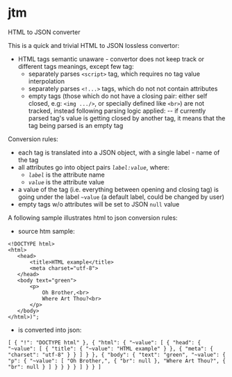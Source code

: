# jtm

HTML to JSON converter

This is a quick and trivial HTML to JSON lossless convertor:
- HTML tags semantic unaware - convertor does not keep track or different tags meanings,
 except few tag:
  * separately parses `<script>` tag, which requires no tag value interpolation
  * separately parses `<!...>` tags, which do not not contain attributes
  * empty tags (those which do not have a closing pair: either self closed, e.g:
`<img .../>`, or specially defined like `<br>`) are not tracked, instead following parsing
logic applied:
  -- if currently parsed tag's value is getting closed by another tag, it means that the tag
being parsed is an empty tag

 Conversion rules:
 - each tag is translated into a JSON object, with a single label - name of the tag
 - all attributes go into object pairs *`label:value`*, where:
    * *`label`* is the attribute name
    * *`value`* is the attribute value
 - a value of the tag (i.e. everything between opening and closing tag) is going under the label 
`~value` (a default label, could be changed by user)
 - empty tags w/o attributes will be set to JSON `null` value
 
 A following sample illustrates html to json conversion rules:
- source htm sample:
```
<!DOCTYPE html>
<html>
   <head>
       <title>HTML example</title>
       <meta charset="utf-8">
   </head>
   <body text="green">
       <p>
           Oh Brother,<br>
           Where Art Thou?<br>
       </p>
   </body>
</html>)";
```
- is converted into json:
```
[ { "!": "DOCTYPE html" }, { "html": { "~value": [ { "head": { "~value": [ { "title": { "~value": "HTML example" } }, { "meta": { "charset": "utf-8" } } ] } }, { "body": { "text": "green", "~value": { "p": { "~value": [ "Oh Brother,", { "br": null }, "Where Art Thou?", { "br": null } ] } } } } ] } } ]
```
